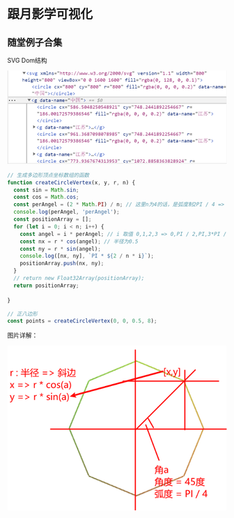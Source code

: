 # 跟月影学可视化
## 随堂例子合集

SVG Dom结构

![](./images/svgdom结构.png)


```javascript
// 生成多边形顶点坐标数组的函数
function createCircleVertex(x, y, r, n) {
  const sin = Math.sin;
  const cos = Math.cos;
  const perAngel = (2 * Math.PI) / n; // 这里n为4的话，是弧度制2PI / 4 => PI / 2 单位长度
  console.log(perAngel, 'perAngel');
  const positionArray = [];
  for (let i = 0; i < n; i++) {
    const angel = i * perAngel; // i 取值 0,1,2,3 => 0,PI / 2,PI,3*PI / 2
    const nx = r * cos(angel); // 半径为0.5 
    const ny = r * sin(angel);
    console.log([nx, ny], `PI * ${2 / n * i}`);
    positionArray.push(nx, ny);
  }
  // return new Float32Array(positionArray);
  return positionArray;

}
```
```javascript
// 正八边形 
const points = createCircleVertex(0, 0, 0.5, 8);
```
图片详解：

![](./images/计算多边形详解.png)



